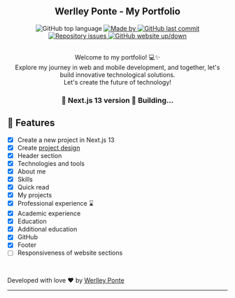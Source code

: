 <h2 align="center">Werlley Ponte - My Portfolio</h2>

<div align="center">
  <img alt="GitHub top language" src="https://img.shields.io/github/languages/top/werlleyg/werlleyg-portfolio?color=9747FF">

  <a href="https://www.linkedin.com/in/werlleyg/" target="_blank" rel="noopener noreferrer">
    <img alt="Made by" src="https://img.shields.io/badge/developed%20by-Werlley Ponte-9747FF">
  </a>
  
  <a href="https://github.com/werlleyh/werlleyg-portfolio/commits/main">
    <img alt="GitHub last commit" src="https://img.shields.io/github/last-commit/werlleyg/werlleyg-portfolio?color=9747FF">
  </a>

  <a href="https://github.com/werlleyg/werlleyg-portfolio/issues">
    <img alt="Repository issues" src="https://img.shields.io/github/issues/werlleyg/werlleyg-portfolio?color=9747FF">
  </a>

  <a href="https://werlleyponte.dev.br">
    <img alt="GitHub website up/down" src="https://img.shields.io/website-up-down-green-red/https/werlleyponte.dev.br.svg">
  </a>
</div>
<br/>
<p align="center">
  Welcome to my portfolio! 💻✨<br/>
  Explore my journey in web and mobile development, and together, let's build innovative technological solutions.<br/>
  Let's create the future of technology!  
</p>

<h3 align="center">🚧 Next.js 13 version 🚀 Building... </h3>

## :space_invader: Features

- [x] Create a new project in Next.js 13
- [x] Create [project design](https://www.figma.com/proto/LGc0OJcbH9csxwqYMUtvJY/my-portfolio?type=design&node-id=1-2&t=j2S8C5rYAQLEcstk-1&scaling=min-zoom&page-id=0%3A1&starting-point-node-id=1%3A2&mode=design)
- [x] Header section
- [x] Technologies and tools
- [x] About me
- [x] Skills
- [x] Quick read
- [x] My projects
- [x] Professional experience :hourglass:
- [x] Academic experience
- [x] Education
- [x] Additional education
- [x] GitHub
- [x] Footer
- [ ] Responsiveness of website sections

<br/>

Developed with love ❤️ by [Werlley Ponte](https://linkedin.com/in/werlleyg)

---
